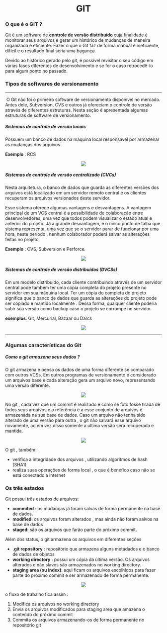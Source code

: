 <div align="center"><h1>GIT</h1></div>

### O que é o GIT ?

Git é um software de **controle de versão distribuído** cuja finalidade é monitorar seus arquivos e gerar um histórico de mudanças de maneira organizada e eficiente. Fazer o que o Git faz de forma manual é ineficiente, difícil e o resultado final seria uma bagunça.

Devido ao histórico gerado pelo git, é possível revisitar o seu código em várias fases diferentes de desenvolvimento e se for o caso retrocedê-lo  para algum ponto no passado.



### Tipos de softwares de versionamento

----

​    O Git não foi o primeiro software de versionamento disponível no mercado. Antes dele, Subversion, CVS e outros já ofereciam o controle de versão através de diferentes estruturas. Nesta seção é apresentada algumas estruturas de software de versionamento.

##### Sistemas de controle de versão locais

Possuem um banco de dados na máquina local responsável por armazenar as mudanças dos arquivos. 

**Exemplo** : RCS

<div align="center"><img src="./images/vcsLocal.png"></div>



##### Sistemas de controle de versão centralizado (CVCs)

Nesta arquitetura, o banco de dados que guarda as diferentes versões dos arquivos está localizado em um servidor remoto central e os clientes recuperam os arquivos versionados deste servidor.

Esse sistema oferece algumas vantagens e desvantagens. A vantagem principal de um VCS central é a possibilidade de colaboração entre desenvolvedores, uma vez que todos podem visualizar o estado atual e anterior do projeto. Já a grande desvantagem, é o único ponto de falha que sistema representa, uma vez que se o servidor parar de funcionar por uma hora, neste período , nenhum colaborador poderá salvar as alterações feitas no projeto.

**Exemplo** : CVS, Subversion e Perforce.



<div align="center"><img src="./images/vcsCentral.png"></div>



##### Sistemas de controle de versão distribuídos (DVCSs)

 Em um modelo distribuído, cada cliente contribuindo através de um  servidor central pode também ter uma cópia completa do projeto presente no servidor em sua máquina local. Ter um cópia do completa do projeto significa que o banco de dados que guarda as alterações do projeto pode ser copiado e mantido localmente . Dessa forma, qualquer cliente poderia subir sua versão como backup caso o projeto se corrompe  no servidor.



**exemplos**: Git, Mercurial, Bazaar ou Darcs

<div align="center"><img src="./images/vcsDistribuido.png"></div>



---





### Algumas características do Git



##### Como o git armazena seus dados ?

O git armazena e pensa os dados de uma forma diferente se comparado com outros VCSs. Em outros programas de versionamento é considerado um arquivos base e cada alteração gera um arquivo novo,  representando uma versão diferente.

 

<div align="center"><img src="./images/vcsAntigo.png"></div>

No git , cada vez que  um commit é realizado é como se foto fosse tirada de todos seus arquivos e a referência é a esse conjunto de arquivos é armazenada na sua base de dados. Caso um arquivo não tenha sido alterado de uma versão para outra , o git não salvará esse arquivo novamente, ao em vez disso somente a ultima versão será recuperada e mantida.



<div align="center"><img src="./images/vcsNovo.png"></div>

O git , também:

* verifica a integridade dos arquivos , utilizando algoritmos de hash (SHA1)
* realiza suas operações de forma local , o que é benéfico caso não se está conectado a internet





### Os três estados 

Git possui três estados de arquivos:

* **commited** : os mudanças já foram salvas de forma permanente na base de dados.
* **modified**: os arquivos foram alterados , mas ainda não foram salvos na base de dados
* **staged**: são os arquivos que farão parte do próximo commit.

Além dos status, o git armazena os arquivos em diferentes seções

* **.git repository** : repositório que armazena alguns metadados e o banco de dados de objetos
* **working directory** : possui um cópia da última versão. Os arquivos alterados e não slavos são armazenados no working directory.
* **staging area (ou index)**: aqui ficam os arquivos escolhidos para fazer parte do próximo commit e ser armazenado de forma permanente.



<div align="center"><img src="./images/tres-estados.png"></div>

o fluxo de trabalho fica assim :

1. Modifica os arquivos no working directory
2. Envia os arquivos modificados para staging area que amazena o conteúdo do próximo commit
3. Commita os arquivos armazenando-os de forma permanente no repositório git

